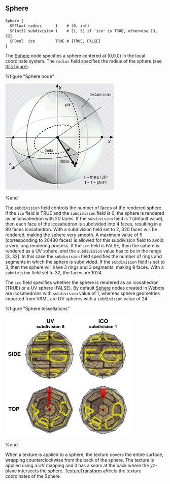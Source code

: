 ## Sphere

```
Sphere {
  SFFloat radius      1    # [0, inf)
  SFInt32 subdivision 1    # [1, 5] if 'ico' is TRUE, otherwise [3, 32]
  SFBool  ico         TRUE # {TRUE, FALSE}
}
```

The [Sphere](#sphere) node specifies a sphere centered at (0,0,0) in the local coordinate system.
The `radius` field specifies the radius of the sphere (see [this figure](#sphere-node)).

%figure "Sphere node"

![sphere.png](images/sphere.png)

%end

The `subdivision` field controls the number of faces of the rendered sphere.
If the `ico` field is TRUE and the `subdivision` field is 0, the sphere is rendered as an icosahedron with 20 faces. If the `subdivision` field is 1 (default value), then each face of the icosahedron is subdivided into 4 faces, resulting in a 80 faces icosahedron.
With a subdivision field set to 2, 320 faces will be rendered, making the sphere very smooth.
A maximum value of 5 (corresponding to 20480 faces) is allowed for this subdivision field to avoid a very long rendering process.
If the `ico` field is FALSE, then the sphere is rendered as a UV sphere, and the `subdivision` value has to be in the range [3, 32].
In this case the `subdivision` field specifies the number of rings and segments in which the sphere is subdivided.
If the `subdivision` field is set to 3, then the sphere will have 3 rings and 3 segments, making 9 faces.
With a `subdivision` field set to 32, the faces are 1024.

The `ico` field specifies whether the sphere is rendered as an icosahedron (TRUE) or a UV sphere (FALSE).
By default [Sphere](#sphere) nodes created in Webots are icosahedrons with `subdivision` value of 1, whereas sphere geometries imported from VRML are UV spheres with a `subdivision` value of 24.

%figure "Sphere tessellations"

![sphere_tessellation.png](images/sphere_tessellation.thumbnail.png)

%end

When a texture is applied to a sphere, the texture covers the entire surface, wrapping counterclockwise from the back of the sphere.
The texture is applied using a UV mapping and it has a seam at the back where the *yz*-plane intersects the sphere.
[TextureTransform](texturetransform.md) affects the texture coordinates of the Sphere.
